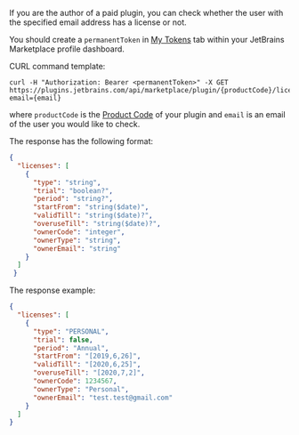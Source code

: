 [//]: # (title: Check License API)

If you are the author of a paid plugin, you can check whether the user with the specified email address has a license or not.

You should create a `permanentToken` in [My Tokens](https://plugins.jetbrains.com/author/me/tokens) tab within your JetBrains Marketplace profile dashboard.

CURL command template:
```Shell
curl -H "Authorization: Bearer <permanentToken>" -X GET https://plugins.jetbrains.com/api/marketplace/plugin/{productCode}/license?email={email}
```

where `productCode` is the [Product Code](https://plugins.jetbrains.com/docs/marketplace/obtain-a-product-code-from-jetbrains.html) of your plugin and 
`email` is an email of the user you would like to check.

The response has the following format:
```json
{
  "licenses": [
    {
      "type": "string",
      "trial": "boolean?",
      "period": "string?",
      "startFrom": "string($date)",
      "validTill": "string($date)?",
      "overuseTill": "string($date)?",
      "ownerCode": "integer",
      "ownerType": "string",
      "ownerEmail": "string"
    }
  ]
 }
```

The response example:
```json
{
  "licenses": [
    {
      "type": "PERSONAL",
      "trial": false,
      "period": "Annual",
      "startFrom": "[2019,6,26]",
      "validTill": "[2020,6,25]",
      "overuseTill": "[2020,7,2]",
      "ownerCode": 1234567,
      "ownerType": "Personal",
      "ownerEmail": "test.test@gmail.com"
    }
  ]
}
```
